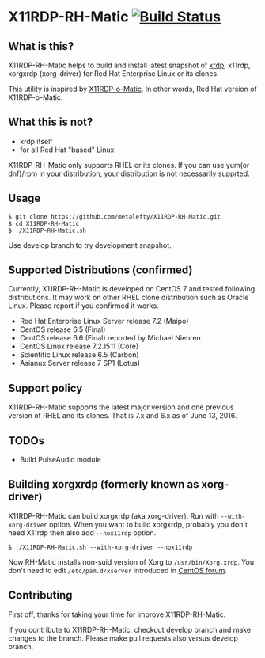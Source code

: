 X11RDP-RH-Matic  [![Build Status](https://travis-ci.org/metalefty/X11RDP-RH-Matic.svg?branch=develop)](https://travis-ci.org/metalefty/X11RDP-RH-Matic)
===============

What is this?
----
X11RDP-RH-Matic helps to build and install latest snapshot of [xrdp](https://github.com/neutrinolabs/xrdp), x11rdp, xorgxrdp (xorg-driver) for Red Hat Enterprise Linux or its clones.

This utility is inspired by [X11RDP-o-Matic](https://github.com/scarygliders/X11RDP-o-Matic). In other words, Red Hat version of X11RDP-o-Matic.

What this is not?
----
- xrdp itself
- for all Red Hat "based" Linux

X11RDP-RH-Matic only supports RHEL or its clones. If you can use yum(or dnf)/rpm in
your distribution, your distribution is not necessarily supprted.

Usage
----
```
$ git clone https://github.com/metalefty/X11RDP-RH-Matic.git
$ cd X11RDP-RH-Matic
$ ./X11RDP-RH-Matic.sh
```

Use develop branch to try development snapshot.

Supported Distributions (confirmed)
----

Currently, X11RDP-RH-Matic is developed on CentOS 7 and tested following
distributions. It may work on other RHEL clone distribution such as Oracle Linux.
Please report if you confirmed it works.

- Red Hat Enterprise Linux Server release 7.2 (Maipo)
- CentOS release 6.5 (Final)
- CentOS release 6.6 (Final) reported by Michael Niehren
- CentOS Linux release 7.2.1511 (Core)
- Scientific Linux release 6.5 (Carbon)
- Asianux Server release 7 SP1 (Lotus)

Support policy
---
X11RDP-RH-Matic supports the latest major version and one previous version of RHEL and its clones.
That is 7.x and 6.x as of June 13, 2016.


TODOs
----

- Build PulseAudio module

Building xorgxrdp (formerly known as xorg-driver)
----
X11RDP-RH-Matic can build xorgxrdp (aka xorg-driver). Run with `--with-xorg-driver`
option. When you want to build xorgxrdp, probably you don't need X11rdp then also
add `--nox11rdp` option.

```
$ ./X11RDP-RH-Matic.sh --with-xorg-driver --nox11rdp
```

Now RH-Matic installs non-suid version of Xorg to `/usr/bin/Xorg.xrdp`.
You don't need to edit `/etc/pam.d/xserver` introduced in
[CentOS forum](https://www.centos.org/forums/viewtopic.php?t=21185).

Contributing
----

First off, thanks for taking your time for improve X11RDP-RH-Matic.

If you contribute to X11RDP-RH-Matic, checkout develop branch and make changes to the branch.
Please make pull requests also versus develop branch.
